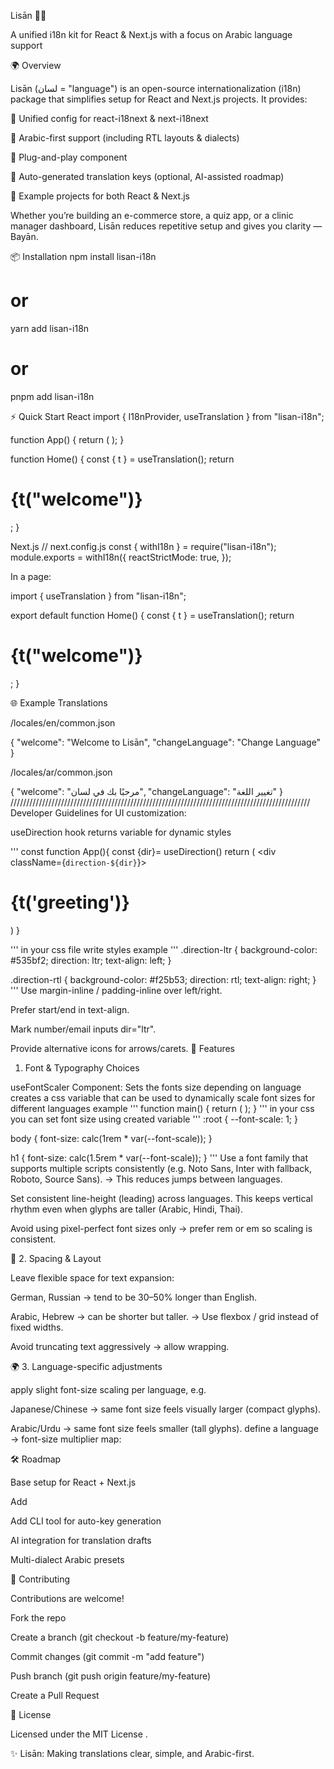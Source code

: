 Lisān 🕌✨

A unified i18n kit for React & Next.js with a focus on Arabic language support




🌍 Overview

Lisān (لسان = "language") is an open-source internationalization (i18n) package that simplifies setup for React and Next.js projects.
It provides:

🔹 Unified config for react-i18next & next-i18next

🔹 Arabic-first support (including RTL layouts & dialects)

🔹 Plug-and-play <LanguageSwitcher /> component

🔹 Auto-generated translation keys (optional, AI-assisted roadmap)

🔹 Example projects for both React & Next.js

Whether you’re building an e-commerce store, a quiz app, or a clinic manager dashboard, Lisān reduces repetitive setup and gives you clarity — Bayān.

📦 Installation
npm install lisan-i18n
# or
yarn add lisan-i18n
# or
pnpm add lisan-i18n

⚡ Quick Start
React
import { I18nProvider, useTranslation } from "lisan-i18n";

function App() {
  return (
    <I18nProvider>
      <Home />
    </I18nProvider>
  );
}

function Home() {
  const { t } = useTranslation();
  return <h1>{t("welcome")}</h1>;
}
 
Next.js
// next.config.js
const { withI18n } = require("lisan-i18n");
module.exports = withI18n({
  reactStrictMode: true,
});


In a page:

import { useTranslation } from "lisan-i18n";

export default function Home() {
  const { t } = useTranslation();
  return <h1>{t("welcome")}</h1>;
}

🌐 Example Translations

/locales/en/common.json

{
  "welcome": "Welcome to Lisān",
  "changeLanguage": "Change Language"
}


/locales/ar/common.json

{
  "welcome": "مرحبًا بك في لسان",
  "changeLanguage": "تغيير اللغة"
}
///////////////////////////////////////////////////////////////////////////////////////////////
Developer Guidelines for UI customization:

useDirection hook returns variable for dynamic styles 

'''
const function App(){
const {dir}= useDirection()
  return (
      <div className={`direction-${dir}`}>
      <h1>{t('greeting')}</h1>
    </div>
  )
}


'''
in your css file write styles
example
'''
.direction-ltr {
  background-color: #535bf2;
  direction: ltr;
  text-align: left;
}

.direction-rtl {
  background-color: #f25b53;
  direction: rtl;
  text-align: right;
}
'''
Use margin-inline / padding-inline over left/right.

Prefer start/end in text-align.

Mark number/email inputs dir="ltr".

Provide alternative icons for arrows/carets.
🎨 Features

1. Font & Typography Choices

useFontScaler Component:
Sets the fonts size depending on language
creates a css variable that can be used to dynamically scale font sizes for different languages 
example
'''
function main() {
  return (
    <I18nProvider>
      <app/>
      <FontScaler/>
    </I18nProvider>
  );
}
'''
in your css you can set font size using created variable
'''
:root {
  --font-scale: 1;
}

body {
  font-size: calc(1rem * var(--font-scale));
}

h1 {
  font-size: calc(1.5rem * var(--font-scale));
}
'''
Use a font family that supports multiple scripts consistently (e.g. Noto Sans, Inter with fallback, Roboto, Source Sans).
→ This reduces jumps between languages.

Set consistent line-height (leading) across languages. This keeps vertical rhythm even when glyphs are taller (Arabic, Hindi, Thai).

Avoid using pixel-perfect font sizes only → prefer rem or em so scaling is consistent.

📏 2. Spacing & Layout

Leave flexible space for text expansion:

German, Russian → tend to be 30–50% longer than English.

Arabic, Hebrew → can be shorter but taller.
→ Use flexbox / grid instead of fixed widths.

Avoid truncating text aggressively → allow wrapping.

🌍 3. Language-specific adjustments

 apply slight font-size scaling per language, e.g.

Japanese/Chinese → same font size feels visually larger (compact glyphs).

Arabic/Urdu → same font size feels smaller (tall glyphs).
define a language → font-size multiplier map:

🛠️ Roadmap

 Base setup for React + Next.js

 Add <LanguageSwitcher />

 Add CLI tool for auto-key generation

 AI integration for translation drafts

 Multi-dialect Arabic presets

🤝 Contributing

Contributions are welcome!

Fork the repo

Create a branch (git checkout -b feature/my-feature)

Commit changes (git commit -m "add feature")

Push branch (git push origin feature/my-feature)

Create a Pull Request

📜 License

Licensed under the MIT License
.

✨ Lisān: Making translations clear, simple, and Arabic-first.